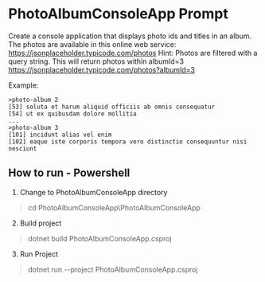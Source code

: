 # PhotoAlbumConsoleApp Prompt

Create a console application that displays photo ids and titles in an album. The photos are available in this online web
service: https://jsonplaceholder.typicode.com/photos
Hint: Photos are filtered with a query string. This will return photos within albumId=3
https://jsonplaceholder.typicode.com/photos?albumId=3

Example:
```
>photo-album 2
[53] soluta et harum aliquid officiis ab omnis consequatur
[54] ut ex quibusdam dolore mollitia
...
>photo-album 3
[101] incidunt alias vel enim
[102] eaque iste corporis tempora vero distinctio consequuntur nisi nesciunt
```

## How to run - Powershell

1. Change to PhotoAlbumConsoleApp directory
> cd PhotoAlbumConsoleApp\PhotoAlbumConsoleApp
2. Build project
> dotnet build PhotoAlbumConsoleApp.csproj
3. Run Project
> dotnet run --project PhotoAlbumConsoleApp.csproj
